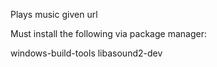Plays music given url

Must install the following via package manager:

windows-build-tools
libasound2-dev